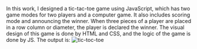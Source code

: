 
In this work, I designed a tic-tac-toe game using JavaScript, which has two game modes for two players and a computer game. It also includes scoring mode and announcing the winner. When three pieces of a player are placed in a row column or diameter, the player is declared the winner. The visual design of this game is done by HTML and CSS, and the logic of the game is done by JS.
 The output is:
 ![tic-toc-toe](https://github.com/user-attachments/assets/9ecfa55e-46ce-4544-a352-0f409027a077)
